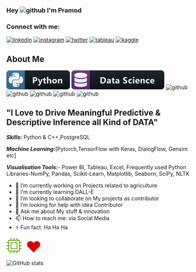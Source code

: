 ### Hey <img src='https://github.com/TheDudeThatCode/TheDudeThatCode/blob/master/Assets/Hi.gif' alt='github' height='40'>  I'm Pramod 

### Connect with me:

 [<img src='https://cdn.jsdelivr.net/npm/simple-icons@3.0.1/icons/linkedin.svg' alt='linkedin' height='40'>](https://www.linkedin.com/in/pramodkumar018/)  [<img src='https://cdn.jsdelivr.net/npm/simple-icons@3.0.1/icons/instagram.svg' alt='instagram' height='40'>](https://www.instagram.com/i_am_r.d.pramod/)  [<img src='https://cdn.jsdelivr.net/npm/simple-icons@3.0.1/icons/twitter.svg' alt='twitter' height='40'>](https://twitter.com/mrdpramod)  [<img src='https://cdn.jsdelivr.net/npm/simple-icons@3.0.1/icons/tableau.svg' alt='tableau' height='40'>](https://public.tableau.com/profile/pramod.kumar6781#!/)  [<img src='https://cdn.jsdelivr.net/npm/simple-icons@3.0.1/icons/kaggle.svg' alt='kaggle' height='40'>](https://www.kaggle.com/pramodkumar018)  


## About Me 

<img src='https://raw.githubusercontent.com/8bithemant/8bithemant/master/svg/dev/languages/python.svg' alt='github' height='50'>    <img src='https://raw.githubusercontent.com/8bithemant/8bithemant/master/svg/dev/misc/datascience.svg' alt='github' height='50'>  <img src='https://miro.medium.com/max/700/1*rFW4kjSDfM_SFYe0wghe4Q.png' alt='github' height='50'>                 <img src='https://upload.wikimedia.org/wikipedia/commons/3/31/NumPy_logo_2020.svg' alt='github' height='50'>               <img src='https://upload.wikimedia.org/wikipedia/commons/0/05/Scikit_learn_logo_small.svg' alt='github' height='50'>        <img src='https://upload.wikimedia.org/wikipedia/en/5/56/Matplotlib_logo.svg' alt='github' height='40'>              <img src='https://themlco.com/Academy/mgp/assets/img/tools_logo/20.png' alt='github' height='60'>                              

## "I Love to Drive Meaningful Predictive & Descriptive Inference all Kind of DATA"


***Skills:*** Python & C++,PostgreSQL

***Machine Learning:***[Pytorch,TensorFlow with Keras, DialogFlow, Gensim etc]

***Visualisation Tools:***- Power BI, Tableau, Excel, Frequently used Python Libraries-NumPy, Pandas, Scikit-Learn, Matplotlib, Seaborn, SciPy, NLTK

- 🔭 I’m currently working on Projects related to agriculture  
- 🌱 I’m currently learning DALL-E 
- 👯 I’m looking to collaborate on My projects as contributor  
- 🤔 I’m looking for help with idea Contributor  
- 💬 Ask me about My stuff & innovation  
- 📫 How to reach me: via Social Media  
- ⚡ Fun fact: Ha Ha Ha  






<a href='https://docs.github.com/en/developers'><img src='https://raw.githubusercontent.com/acervenky/animated-github-badges/master/assets/devbadge.gif' width='40' height='40'></a> <a href='https://docs.github.com/en/github/supporting-the-open-source-community-with-github-sponsors'><img src='https://raw.githubusercontent.com/acervenky/animated-github-badges/master/assets/sponsorbadge.gif' width='35' height='35'></a> 

![GitHub stats](https://github-readme-stats.vercel.app/api?username=PramodKumarMisra&show_icons=true)  


